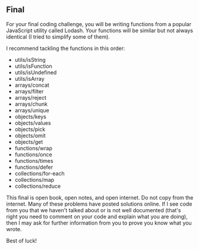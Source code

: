## Final
For your final coding challenge, you will be writing functions from a popular JavaScript utility called Lodash. Your functions will be similar but not always identical (I tried to simplify some of them).

I recommend tackling the functions in this order:

* utils/isString
* utils/isFunction
* utils/isUndefined
* utils/isArray
* arrays/concat
* arrays/filter
* arrays/reject
* arrays/chunk
* arrays/unique
* objects/keys
* objects/values
* objects/pick
* objects/omit
* objects/get
* functions/wrap
* functions/once
* functions/times
* functions/defer
* collections/for-each
* collections/map
* collections/reduce

This final is open book, open notes, and open internet. Do not copy from the internet. Many of these problems have posted solutions online. If I see code from you that we haven't talked about or is not well documented (that's right you need to comment on your code and explain what you are doing), then I may ask for further information from you to prove you know what you wrote.

Best of luck!
